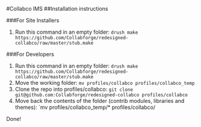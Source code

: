 #Collabco IMS
##Installation instructions

###For Site Installers
1. Run this command in an empty folder:
`drush make https://github.com/Collabforge/redesigned-collabco/raw/master/stub.make`

###For Developers
1. Run this command in an empty folder: `drush make https://github.com/Collabforge/redesigned-collabco/raw/master/stub.make`
4. Move the working folder: `mv profiles/collabco profiles/collabco_temp`
4. Clone the repo into profiles/collabco: `git clone git@github.com:Collabforge/redesigned-collabco profiles/collabco`
5. Move back the contents of the folder (contrib modules, libraries and themes): `mv profiles/collabco_temp/* profiles/collabco/

Done!


